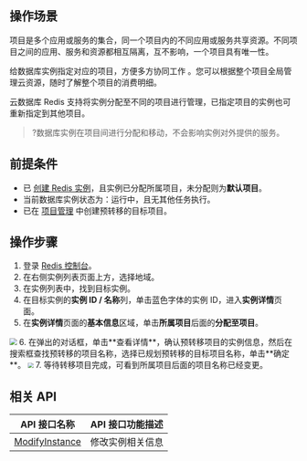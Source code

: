 ## 操作场景
项目是多个应用或服务的集合，同一个项目内的不同应用或服务共享资源。不同项目之间的应用、服务和资源都相互隔离，互不影响，一个项目具有唯一性。

给数据库实例指定对应的项目，方便多方协同工作 。您可以根据整个项目全局管理云资源，随时了解整个项目的消费明细。

云数据库 Redis 支持将实例分配至不同的项目进行管理，已指定项目的实例也可重新指定到其他项目。

>?数据库实例在项目间进行分配和移动，不会影响实例对外提供的服务。

## 前提条件
- 已 [创建 Redis 实例](https://cloud.tencent.com/document/product/239/30871)，且实例已分配所属项目，未分配则为**默认项目**。
- 当前数据库实例状态为：运行中，且无其他任务执行。
- 已在 [项目管理](https://console.cloud.tencent.com/project) 中创建预转移的目标项目。

## 操作步骤
1. 登录 [Redis 控制台](https://console.cloud.tencent.com/redis)。
2. 在右侧实例列表页面上方，选择地域。
3. 在实例列表中，找到目标实例。
4. 在目标实例的**实例 ID / 名称**列，单击蓝色字体的实例 ID，进入**实例详情**页面。
5. 在**实例详情**页面的**基本信息**区域，单击**所属项目**后面的**分配至项目**。
<img src="https://qcloudimg.tencent-cloud.cn/raw/07fb86c09c92160fd43b27eba8b09d3e.png"  style="zoom:80%;">
6. 在弹出的对话框，单击**查看详情**，确认预转移项目的实例信息，然后在搜索框查找预转移的项目名称，选择已规划预转移的目标项目名称，单击**确定**。
<img src="https://qcloudimg.tencent-cloud.cn/raw/92feb354a3b64e4175440100c967f770.png"  style="zoom:60%;">
7. 等待转移项目完成，可看到所属项目后面的项目名称已经变更。

## 相关 API

| API 接口名称                                                 | API 接口功能描述 |
| ------------------------------------------------------------ | ---------------- |
| [ModifyInstance](https://cloud.tencent.com/document/product/239/31785) | 修改实例相关信息 |

